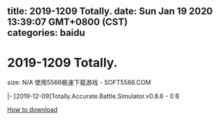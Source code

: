 
title: 2019-1209 Totally.
date: Sun Jan 19 2020 13:39:07 GMT+0800 (CST)    
categories: baidu
---

# 2019-1209 Totally.
size: N/A
 使用5566极速下载游戏 - SOFT5566.COM
 
|- [2019-12-09]Totally.Accurate.Battle.Simulator.v0.8.6 - 0 B

[How to download](https://bpcam.bemobtrk.com/go/2ceec3aa-1ca2-46d6-b9ff-aaa5c184517c?jno=1132)